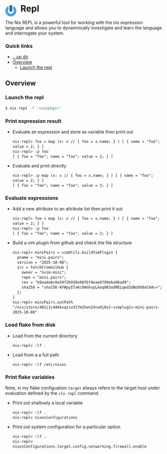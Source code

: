 # Repl <img style="margin: 6px 13px 0px 0px" align="left" src="../../../data/images/logo_36x36.png" />

The Nix REPL is a powerful tool for working with the nix expression language and allows you to 
dynamnically investigate and learn the language and interrogate your system.

### Quick links
* [.. up dir](..)
* [Overview](#overview)
  * [Launch the repl](#launch-the-repl)
 
## Overview

### Launch the repl
```bash
$ nix repl -f '<nixpkgs>'
```

### Print expression result
* Evaluate an expression and store as variable then print out
  ```
  nix-repl> foo = map (x: x // { foo = x.name; } ) [ { name = "foo"; value = 2; } ]
  nix-repl> :p foo
  [ { foo = "foo"; name = "foo"; value = 2; } ]
  ```
* Evaluate and print directly
  ```
  nix-repl> :p map (x: x // { foo = x.name; } ) [ { name = "foo"; value = 2; } ]
  [ { foo = "foo"; name = "foo"; value = 2; } ]
  ```

### Evaluate expressions
* Add a new attribute to an attribute list then print it out
  ```
  nix-repl> foo = map (x: x // { foo = x.name; } ) [ { name = "foo"; value = 2; } ]
  nix-repl> :p foo
  [ { foo = "foo"; name = "foo"; value = 2; } ]
  ```
* Build a vim plugin from github and check the file structure
  ```
  nix-repl> miniPairs = vimUtils.buildVimPlugin {
    pname = "mini-pairs";
    version = "2025-10-08";
    src = fetchFromGitHub {
      owner = "nvim-mini";
      repo = "mini.pairs";
      rev = "b9aada8c0e59f2b938e98fbf4eae0799eba96ad9";
      sha256 = "sha256-KFWpyITaKc9AGhvpLkeq9B3a5MELqed2UBo9X8oC6Ac=";
    };
  }
  nix-repl> miniPairs.outPath
  "/nix/store/402i1c4dmksqziv317m2hwn2dcw9j0x3-vimplugin-mini-pairs-2025-10-08"
  ```

### Load flake from disk
* Load from the current directory
  ```
  nix-repl> :lf .
  ```
* Load from a a full path
  ```
  nix-repl> :lf /etc/nixos
  ```

### Print flake variables
Note, in my flake configuation `target` always refers to the target host under evaluation defined by 
the `clu repl` command.

* Print out shallowly a local variable
  ```
  nix-repl> :lf .
  nix-repl> nixosConfigurations
  ```
* Print out system configuration for a particular option
  ```
  nix-repl> :lf .
  nix-repl> nixosConfigurations.target.config.networking.firewall.enable
  ```
